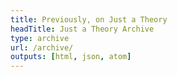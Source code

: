 ```yaml
---
title: Previously, on Just a Theory
headTitle: Just a Theory Archive
type: archive
url: /archive/
outputs: [html, json, atom]
---
```

